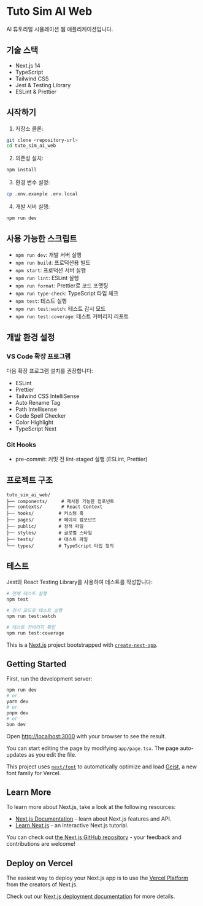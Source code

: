 # Tuto Sim AI Web

AI 튜토리얼 시뮬레이션 웹 애플리케이션입니다.

## 기술 스택

- Next.js 14
- TypeScript
- Tailwind CSS
- Jest & Testing Library
- ESLint & Prettier

## 시작하기

1. 저장소 클론:
```bash
git clone <repository-url>
cd tuto_sim_ai_web
```

2. 의존성 설치:
```bash
npm install
```

3. 환경 변수 설정:
```bash
cp .env.example .env.local
```

4. 개발 서버 실행:
```bash
npm run dev
```

## 사용 가능한 스크립트

- `npm run dev`: 개발 서버 실행
- `npm run build`: 프로덕션용 빌드
- `npm start`: 프로덕션 서버 실행
- `npm run lint`: ESLint 실행
- `npm run format`: Prettier로 코드 포맷팅
- `npm run type-check`: TypeScript 타입 체크
- `npm test`: 테스트 실행
- `npm run test:watch`: 테스트 감시 모드
- `npm run test:coverage`: 테스트 커버리지 리포트

## 개발 환경 설정

### VS Code 확장 프로그램

다음 확장 프로그램 설치를 권장합니다:

- ESLint
- Prettier
- Tailwind CSS IntelliSense
- Auto Rename Tag
- Path Intellisense
- Code Spell Checker
- Color Highlight
- TypeScript Next

### Git Hooks

- pre-commit: 커밋 전 lint-staged 실행 (ESLint, Prettier)

## 프로젝트 구조

```
tuto_sim_ai_web/
├── components/     # 재사용 가능한 컴포넌트
├── contexts/       # React Context
├── hooks/         # 커스텀 훅
├── pages/         # 페이지 컴포넌트
├── public/        # 정적 파일
├── styles/        # 글로벌 스타일
├── tests/         # 테스트 파일
└── types/         # TypeScript 타입 정의
```

## 테스트

Jest와 React Testing Library를 사용하여 테스트를 작성합니다:

```bash
# 전체 테스트 실행
npm test

# 감시 모드로 테스트 실행
npm run test:watch

# 테스트 커버리지 확인
npm run test:coverage
```

This is a [Next.js](https://nextjs.org) project bootstrapped with [`create-next-app`](https://nextjs.org/docs/app/api-reference/cli/create-next-app).

## Getting Started

First, run the development server:

```bash
npm run dev
# or
yarn dev
# or
pnpm dev
# or
bun dev
```

Open [http://localhost:3000](http://localhost:3000) with your browser to see the result.

You can start editing the page by modifying `app/page.tsx`. The page auto-updates as you edit the file.

This project uses [`next/font`](https://nextjs.org/docs/app/building-your-application/optimizing/fonts) to automatically optimize and load [Geist](https://vercel.com/font), a new font family for Vercel.

## Learn More

To learn more about Next.js, take a look at the following resources:

- [Next.js Documentation](https://nextjs.org/docs) - learn about Next.js features and API.
- [Learn Next.js](https://nextjs.org/learn) - an interactive Next.js tutorial.

You can check out [the Next.js GitHub repository](https://github.com/vercel/next.js) - your feedback and contributions are welcome!

## Deploy on Vercel

The easiest way to deploy your Next.js app is to use the [Vercel Platform](https://vercel.com/new?utm_medium=default-template&filter=next.js&utm_source=create-next-app&utm_campaign=create-next-app-readme) from the creators of Next.js.

Check out our [Next.js deployment documentation](https://nextjs.org/docs/app/building-your-application/deploying) for more details.
